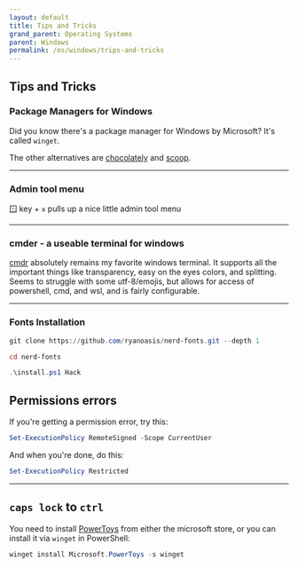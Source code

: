 ```yaml
---
layout: default
title: Tips and Tricks
grand_parent: Operating Systems
parent: Windows
permalink: /os/windows/trips-and-tricks
---
```


## Tips and Tricks

### Package Managers for Windows

Did you know there's a package manager for Windows by Microsoft? It's called `winget`.

The other alternatives are [chocolately](https://chocolatey.org/install) and [scoop](https://scoop.sh/).

---
### Admin tool menu

🪟 key + `x` pulls up a nice little admin tool menu

---
### cmder - a useable terminal for windows
[cmdr](https://cmder.net/) absolutely remains my favorite windows terminal. It supports all the important things like transparency, easy on the eyes colors, and splitting. Seems to struggle with some utf-8/emojis, but allows for access of powershell, cmd, and wsl, and is fairly configurable.

---
### Fonts Installation

```powershell
git clone https://github.com/ryanoasis/nerd-fonts.git --depth 1

cd nerd-fonts

.\install.ps1 Hack
```

## Permissions errors
If you're getting a permission error, try this:
```powershell
Set-ExecutionPolicy RemoteSigned -Scope CurrentUser
```
And when you're done, do this:
```powershell
Set-ExecutionPolicy Restricted
```

---
## `caps lock` to `ctrl`
You need to install [PowerToys](https://github.com/microsoft/PowerToys) from either the microsoft store, or you can install it via `winget` in PowerShell:

```powershell
winget install Microsoft.PowerToys -s winget
```

